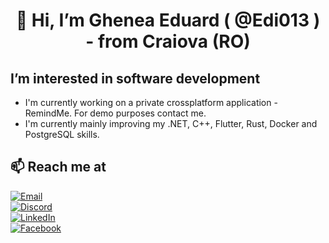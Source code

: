 
<h1 style="text-align: center;">👋 Hi, I’m Ghenea Eduard ( @Edi013 ) - from Craiova (RO)</h1>

## I’m interested in software development
 - I'm currently working on a private crossplatform application - RemindMe. For demo purposes contact me.
 - I'm currently mainly improving my  .NET, C++, Flutter, Rust,  Docker and PostgreSQL skills.

## 📫 Reach me at
[![Email](https://img.shields.io/badge/Email-ghenea.eduard02%40gmail.com-blue)](ghenea.eduard02@gmail.com)  
[![Discord](https://img.shields.io/badge/Discord-EdiTu%231934-7289DA)](https://discord.com/users/EdiTu#1934)  
[![LinkedIn](https://img.shields.io/badge/LinkedIn-Eduard%20Ghenea-0077B5?style=flat&logo=linkedin)](https://www.linkedin.com/in/eduard-ghenea-a88675238/)  
[![Facebook](https://img.shields.io/badge/Facebook-Ghenea%20Eduard-1877F2?style=flat&logo=facebook)](https://www.facebook.com/Ghenea.Eduard)  
